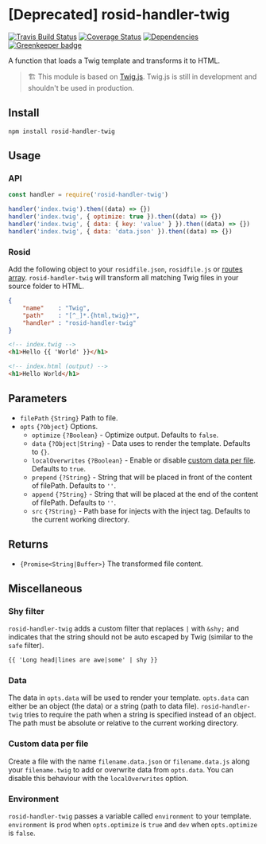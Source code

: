 # [Deprecated] rosid-handler-twig

[![Travis Build Status](https://travis-ci.org/electerious/rosid-handler-twig.svg?branch=master)](https://travis-ci.org/electerious/rosid-handler-twig) [![Coverage Status](https://coveralls.io/repos/github/electerious/rosid-handler-twig/badge.svg?branch=master)](https://coveralls.io/github/electerious/rosid-handler-twig?branch=master) [![Dependencies](https://david-dm.org/electerious/rosid-handler-twig.svg)](https://david-dm.org/electerious/rosid-handler-twig#info=dependencies) [![Greenkeeper badge](https://badges.greenkeeper.io/electerious/rosid-handler-twig.svg)](https://greenkeeper.io/)

A function that loads a Twig template and transforms it to HTML.

> 🏗 This module is based on [Twig.js](https://github.com/twigjs/twig.js). Twig.js is still in development and shouldn't be used in production.

## Install

```
npm install rosid-handler-twig
```

## Usage

### API

```js
const handler = require('rosid-handler-twig')

handler('index.twig').then((data) => {})
handler('index.twig', { optimize: true }).then((data) => {})
handler('index.twig', { data: { key: 'value' } }).then((data) => {})
handler('index.twig', { data: 'data.json' }).then((data) => {})
```

### Rosid

Add the following object to your `rosidfile.json`, `rosidfile.js` or [routes array](https://github.com/electerious/Rosid/blob/master/docs/Routes.md). `rosid-handler-twig` will transform all matching Twig files in your source folder to HTML.

```json
{
	"name"    : "Twig",
	"path"    : "[^_]*.{html,twig}*",
	"handler" : "rosid-handler-twig"
}
```

```html
<!-- index.twig -->
<h1>Hello {{ 'World' }}</h1>
```

```html
<!-- index.html (output) -->
<h1>Hello World</h1>
```

## Parameters

- `filePath` `{String}` Path to file.
- `opts` `{?Object}` Options.
	- `optimize` `{?Boolean}` - Optimize output. Defaults to `false`.
	- `data` `{?Object|String}` - Data uses to render the template. Defaults to `{}`.
	- `localOverwrites` `{?Boolean}` - Enable or disable [custom data per file](#custom-data-per-file). Defaults to `true`.
	- `prepend` `{?String}` - String that will be placed in front of the content of filePath. Defaults to `''`.
	- `append` `{?String}` - String that will be placed at the end of the content of filePath. Defaults to `''`.
	- `src` `{?String}` - Path base for injects with the inject tag. Defaults to the current working directory.

## Returns

- `{Promise<String|Buffer>}` The transformed file content.

## Miscellaneous

### Shy filter

`rosid-handler-twig` adds a custom filter that replaces `|` with `&shy;` and indicates that the string should not be auto escaped by Twig (similar to the `safe` filter).

```html
{{ 'Long head|lines are awe|some' | shy }}
```

### Data

The data in `opts.data` will be used to render your template. `opts.data` can either be an object (the data) or a string (path to data file). `rosid-handler-twig` tries to require the path when a string is specified instead of an object. The path must be absolute or relative to the current working directory.

### Custom data per file

Create a file with the name `filename.data.json` or `filename.data.js` along your `filename.twig` to add or overwrite data from `opts.data`. You can disable this behaviour with the `localOverwrites` option.

### Environment

`rosid-handler-twig` passes a variable called `environment` to your template. `environment` is `prod` when `opts.optimize` is `true` and `dev` when `opts.optimize` is `false`.